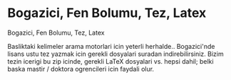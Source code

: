 # Bogazici, Fen Bolumu, Tez, Latex


Bogazici, Fen Bolumu, Tez, Latex




Basliktaki kelimeler arama motorlari icin yeterli herhalde.. Bogazici'nde lisans ustu tez yazmak icin gerekli dosyalari suradan indirebilirsiniz. Bizim tezin icerigi bu zip icinde, gerekli LaTeX dosyalari vs. hepsi dahil; belki baska mastir / doktora ogrencileri icin faydali olur.




